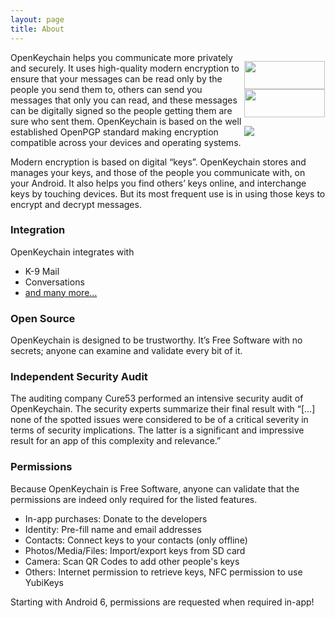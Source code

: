 ```yaml
---
layout: page
title: About
---
```


<div style="float: right;">
<p style="width:130px;margin-left:auto;margin-right:auto;margin-bottom:0px">
<a style="margin-bottom:0px" href="https://f-droid.org/app/org.sufficientlysecure.keychain"><img src="{{ site.url }}/public/images/fdroid.png" width="129" height="45" /></a>
<a style="margin-bottom:0px" href="https://play.google.com/store/apps/details?id=org.sufficientlysecure.keychain"><img src="{{ site.url }}/public/images/google_play.png" width="129" height="45" /></a>
</p>
<p><img src="{{ site.url }}/public/images/screen1.png" /></p>
</div>

OpenKeychain helps you communicate more privately and securely. It uses high-quality modern encryption to ensure that your messages can be read only by the people you send them to, others can send you messages that only you can read, and these messages can be digitally signed so the people getting them are sure who sent them. OpenKeychain is based on the well established OpenPGP standard making encryption compatible across your devices and operating systems.

Modern encryption is based on digital “keys”. OpenKeychain stores and manages your keys, and those of the people you communicate with, on your Android. It also helps you find others’ keys online, and interchange keys by touching devices. But its most frequent use is in using those keys to encrypt and decrypt messages.

### Integration

OpenKeychain integrates with

  * K-9 Mail
  * Conversations
  * [and many more…](https://www.openkeychain.org/apps/)

### Open Source

OpenKeychain is designed to be trustworthy. It’s Free Software with no secrets; anyone can examine and validate every bit of it.

### Independent Security Audit

The auditing company Cure53 performed an intensive security audit of OpenKeychain. The security experts summarize their final result with “[...] none of the spotted issues were considered to be of a critical severity in terms of security implications. The latter is a significant and impressive result for an app of this complexity and relevance.”

### Permissions

Because OpenKeychain is Free Software, anyone can validate that the permissions are indeed only required for the listed features.

  * In-app purchases: Donate to the developers
  * Identity: Pre-fill name and email addresses
  * Contacts: Connect keys to your contacts (only offline)
  * Photos/Media/Files: Import/export keys from SD card
  * Camera: Scan QR Codes to add other people's keys
  * Others: Internet permission to retrieve keys, NFC permission to use YubiKeys

Starting with Android 6, permissions are requested when required in-app!
